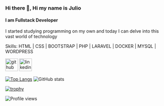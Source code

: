 ### Hi there 👋, Hi my name is Julio
#### I am Fullstack Developer
I started studying programming on my own and today I can delve into this vast world of technology

Skills: HTML | CSS | BOOTSTRAP | PHP | LARAVEL | DOCKER | MYSQL | WORDPRESS

[<img src='https://cdn.jsdelivr.net/npm/simple-icons@3.0.1/icons/github.svg' alt='github' height='40'>](https://github.com/Julio-devI)  [<img src='https://cdn.jsdelivr.net/npm/simple-icons@3.0.1/icons/linkedin.svg' alt='linkedin' height='40'>](https://www.linkedin.com/in/https://www.linkedin.com/in/j%C3%BAlio-alves-de-almeida-valen%C3%A7a//)  

[![Top Langs](https://github-readme-stats.vercel.app/api/top-langs/?username=Julio-devI)](https://github.com/anuraghazra/github-readme-stats)
<span>![GitHub stats](https://github-readme-stats.vercel.app/api?username=Julio-devI&show_icons=true) </span> 


[![trophy](https://github-profile-trophy.vercel.app/?username=Julio-devI)](https://github.com/ryo-ma/github-profile-trophy)

![Profile views](https://gpvc.arturio.dev/Julio-devI)  
